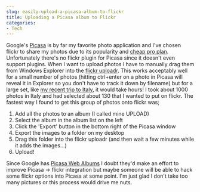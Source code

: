 ```yaml
---
slug: easily-upload-a-picasa-album-to-flickr
title: Uploading a Picasa album to Flickr
categories:
- Tech
---
```


Google's [Picasa](http://picasa.google.com/) is by far my favorite photo application and I've chosen flickr to share my photos due to its popularity and [cheap pro plan](http://www.flickr.com/upgrade/). Unfortunately there's no flickr plugin for Picasa since it doesn't even support plugins. When I want to upload photos I have to manually drag them from Windows Explorer into the [flickr uploadr](http://flickr.com/tools/). This works acceptably well for a small number of photos (hitting ctrl+enter on a photo in Picasa will reveal it in Explorer so you don't have to track it down by filename) but for a large set, like [my recent trip to Italy](http://flickr.com/photos/powdahound/sets/72157594544816554/), it would take hours! I took about 1000 photos in Italy and had selected about 130 that I wanted to put on flickr. The fastest way I found to get this group of photos onto flickr was;

  1. Add all the photos to an album (I called mine UPLOAD)
  2. Select the album in the album list on the left
  3. Click the 'Export' button in the bottom right of the Picasa window
  4. Export the images to a folder on my desktop
  5. Drag this folder into the flickr uploadr (and then wait a few minutes while it adds the images...)
  6. Upload!

Since Google has [Picasa Web Albums](http://picasaweb.google.com/home) I doubt they'd make an effort to improve Picasa -> flickr integration but maybe someone will be able to hack some flickr options into Picasa at some point. I'm just glad I don't take too many pictures or this process would drive me nuts.
